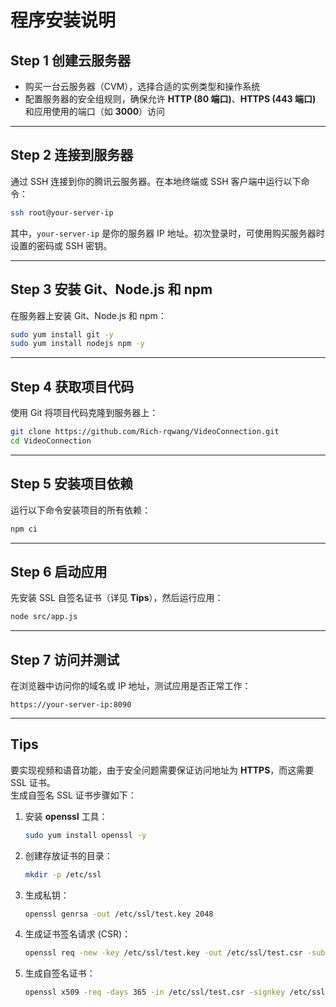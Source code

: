 # 程序安装说明

## Step 1 创建云服务器
- 购买一台云服务器（CVM），选择合适的实例类型和操作系统  
- 配置服务器的安全组规则，确保允许 **HTTP (80 端口)**、**HTTPS (443 端口)** 和应用使用的端口（如 **3000**）访问  

---

## Step 2 连接到服务器
通过 SSH 连接到你的腾讯云服务器。在本地终端或 SSH 客户端中运行以下命令：  

```bash
ssh root@your-server-ip
```

其中，`your-server-ip` 是你的服务器 IP 地址。初次登录时，可使用购买服务器时设置的密码或 SSH 密钥。  

---

## Step 3 安装 Git、Node.js 和 npm
在服务器上安装 Git、Node.js 和 npm：  

```bash
sudo yum install git -y
sudo yum install nodejs npm -y
```

---

## Step 4 获取项目代码
使用 Git 将项目代码克隆到服务器上：  

```bash
git clone https://github.com/Rich-rqwang/VideoConnection.git
cd VideoConnection
```

---

## Step 5 安装项目依赖
运行以下命令安装项目的所有依赖：  

```bash
npm ci
```

---

## Step 6 启动应用
先安装 SSL 自签名证书（详见 **Tips**），然后运行应用：  

```bash
node src/app.js
```

---

## Step 7 访问并测试
在浏览器中访问你的域名或 IP 地址，测试应用是否正常工作：  

```
https://your-server-ip:8090
```

---

## Tips
要实现视频和语音功能，由于安全问题需要保证访问地址为 **HTTPS**，而这需要 SSL 证书。  
生成自签名 SSL 证书步骤如下：  

1. 安装 **openssl** 工具：  
   ```bash
   sudo yum install openssl -y
   ```
2. 创建存放证书的目录：  
   ```bash
   mkdir -p /etc/ssl
   ```
3. 生成私钥：  
   ```bash
   openssl genrsa -out /etc/ssl/test.key 2048
   ```
4. 生成证书签名请求 (CSR)：  
   ```bash
   openssl req -new -key /etc/ssl/test.key -out /etc/ssl/test.csr -subj "/C=CN/ST=guangdong/L=shenzhen/O=group/OU=unit/CN=你的ip"
   ```
5. 生成自签名证书：  
   ```bash
   openssl x509 -req -days 365 -in /etc/ssl/test.csr -signkey /etc/ssl/test.key -out /etc/ssl/test.crt
   ```
